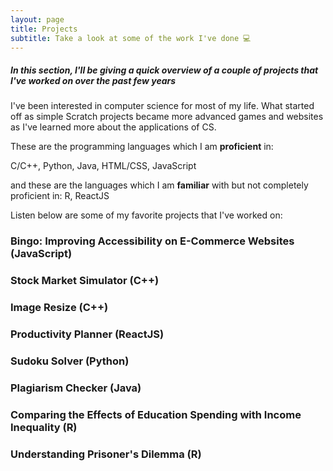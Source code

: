 ```yaml
---
layout: page
title: Projects
subtitle: Take a look at some of the work I've done 💻
---
```


##### *In this section, I'll be giving a quick overview of a couple of projects that I've worked on over the past few years*

I've been interested in computer science for most of my life. What started off as simple Scratch projects became more advanced games and websites as I've learned more about the applications of CS. 

These are the programming languages which I am **proficient** in: 

C/C++, Python, Java, HTML/CSS, JavaScript

and these are the languages which I am **familiar** with but not completely proficient in: 
R, ReactJS 

Listen below are some of my favorite projects that I've worked on:

### Bingo: Improving Accessibility on E-Commerce Websites (JavaScript)

### Stock Market Simulator (C++)

### Image Resize (C++)

### Productivity Planner (ReactJS)

### Sudoku Solver (Python)

### Plagiarism Checker (Java)

### Comparing the Effects of Education Spending with Income Inequality (R)

### Understanding Prisoner's Dilemma (R)
